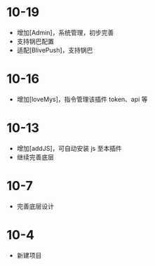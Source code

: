 # 10-19

- 增加[Admin]，系统管理，初步完善
- 支持锅巴配置
- 适配[BlivePush]，支持锅巴

# 10-16

- 增加[loveMys]，指令管理该插件 token、api 等

# 10-13

- 增加[addJS]，可自动安装 js 至本插件
- 继续完善底层

# 10-7

- 完善底层设计

# 10-4

- 新建项目
